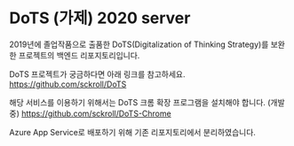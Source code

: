 DoTS (가제) 2020 server
===

2019년에 졸업작품으로 출품한 DoTS(Digitalization of Thinking Strategy)를 보완한 프로젝트의 백엔드 리포지토리입니다.

DoTS 프로젝트가 궁금하다면 아래 링크를 참고하세요.
https://github.com/sckroll/DoTS

해당 서비스를 이용하기 위해서는 DoTS 크롬 확장 프로그램을 설치해야 합니다. (개발 중)
https://github.com/sckroll/DoTS-Chrome

Azure App Service로 배포하기 위해 기존 리포지토리에서 분리하였습니다.